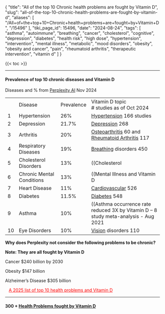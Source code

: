 {
    "title": "All of the top 10 Chronic health problems are fought by Vitamin D",
    "slug": "all-of-the-top-10-chronic-health-problems-are-fought-by-vitamin-d",
    "aliases": [
        "/All+of+the+top+10+Chronic+health+problems+are+fought+by+Vitamin+D",
        "/15496"
    ],
    "tiki_page_id": 15496,
    "date": "2024-08-24",
    "tags": [
        "asthma",
        "autoimmune",
        "breathing",
        "cancer",
        "cholesterol",
        "cognitive",
        "depression",
        "diabetes",
        "health risk",
        "high dose",
        "hypertension",
        "intervention",
        "mental illness",
        "metabolic",
        "mood disorders",
        "obesity",
        "obesity and cancer",
        "pain",
        "rheumatoid arthritis",
        "therapeutic intervention",
        "vitamin d"
    ]
}


{{< toc >}}

---

#### Prevalence of top 10 chronic diseases and Vitamin D

Diseases and % from [Perplexity AI](https://www.perplexity.ai/search/what-is-the-prevelance-of-the-srYT.mI4Tp.KqTkcrfEa9Q) Nov 2024

| | | | |
| --- | --- | --- | --- |
|  | Disease | Prevalence | Vitamin D topic<br># studies as of Oct 2024 |
| 1 | Hypertension | 26% | [Hypertension](/categories/hypertension) 166 studies |
| 2 | Depression | 21.7% | [Depression](/categories/depression) 268 |
| 3 | Arthritis | 20% | [Osteoarthritis](/categories/osteoarthritis) 60 and <br>[Rheumatoid Arthritis](/categories/rheumatoid-arthritis) 117  |
| 4 | Respiratory Diseases | 19% | [Breathing](/categories/breathing) disorders 450 |
| 5 | Cholesterol Disorders | 13% | ((Cholesterol | High Cholesterol)) 52 |
| 6 | Chronic Mental Conditions | 13% | ((Mental Illness and Vitamin D | Mental Illness)) 270 |
| 7 | Heart Disease | 11% | [Cardiovascular](/categories/cardiovascular) 526 |
| 8 | Diabetes | 11.5% | [Diabetes](/categories/diabetes) 548 |
| 9 | Asthma | 10% | ((Asthma occurrence rate reduced 3X by Vitamin D – 8 study meta-analysis - Aug 2021 | Asthma))  148 |
| 10 | Eye Disorders | 10% | [Vision](/categories/vision) disorders 110 |

 **Why does Perplexity not consider the following problems to be chronic?** 

 **Note: They are all fought by Vitamin D** 

Cancer $240 billion by 2030

Obesity $147 billion

Alzheimer’s Disease $305 billion

&nbsp; &nbsp;<a href="/posts/low-vitamin-d-is-a-risk-factor-for-many-chronic-diseases-hs-hsus-cancer-statistics" style="color: red; text-decoration: underline;" title="This post/category does not exist yet: Low Vitamin D is a risk factor for many chronic diseases))
~hs~ ~hs~((US Cancer statistics - Jan 2025">A 2025 list of top 10 health problems and Vitamin D</a> 

---

#### 300 + [Health Problems fought by Vitamin D](/posts/health-problems-and-d)